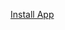 [Install App](itms-services://?action=download-manifest&url=https://raw.githubusercontent.com/NickStrupat/Model7000TestScannerApp/master/manifest.plist)
